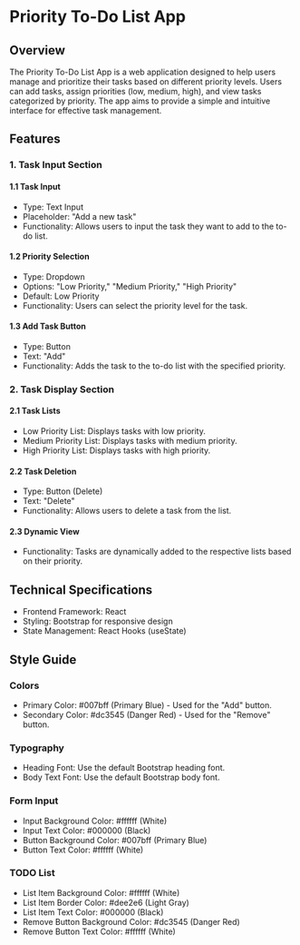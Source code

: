 # Priority To-Do List App

## Overview

The Priority To-Do List App is a web application designed to help users manage and prioritize their tasks based on different priority levels. Users can add tasks, assign priorities (low, medium, high), and view tasks categorized by priority. The app aims to provide a simple and intuitive interface for effective task management.

## Features

### 1. Task Input Section

#### 1.1 Task Input
- Type: Text Input
- Placeholder: "Add a new task"
- Functionality: Allows users to input the task they want to add to the to-do list.

#### 1.2 Priority Selection
- Type: Dropdown
- Options: "Low Priority," "Medium Priority," "High Priority"
- Default: Low Priority
- Functionality: Users can select the priority level for the task.

#### 1.3 Add Task Button
- Type: Button
- Text: "Add"
- Functionality: Adds the task to the to-do list with the specified priority.

### 2. Task Display Section

#### 2.1 Task Lists
- Low Priority List: Displays tasks with low priority.
- Medium Priority List: Displays tasks with medium priority.
- High Priority List: Displays tasks with high priority.

#### 2.2 Task Deletion
- Type: Button (Delete)
- Text: "Delete"
- Functionality: Allows users to delete a task from the list.

#### 2.3 Dynamic View
- Functionality: Tasks are dynamically added to the respective lists based on their priority.

## Technical Specifications

- Frontend Framework: React
- Styling: Bootstrap for responsive design
- State Management: React Hooks (useState)

## Style Guide

### Colors

- Primary Color: #007bff (Primary Blue) - Used for the "Add" button.
- Secondary Color: #dc3545 (Danger Red) - Used for the "Remove" button.

### Typography

- Heading Font: Use the default Bootstrap heading font.
- Body Text Font: Use the default Bootstrap body font.

### Form Input

- Input Background Color: #ffffff (White)
- Input Text Color: #000000 (Black)
- Button Background Color: #007bff (Primary Blue)
- Button Text Color: #ffffff (White)

### TODO List

- List Item Background Color: #ffffff (White)
- List Item Border Color: #dee2e6 (Light Gray)
- List Item Text Color: #000000 (Black)
- Remove Button Background Color: #dc3545 (Danger Red)
- Remove Button Text Color: #ffffff (White)
